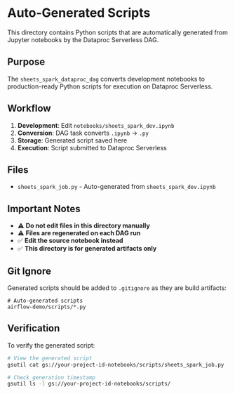 # Auto-Generated Scripts

This directory contains Python scripts that are automatically generated from Jupyter notebooks by the Dataproc Serverless DAG.

## Purpose

The `sheets_spark_dataproc_dag` converts development notebooks to production-ready Python scripts for execution on Dataproc Serverless.

## Workflow

1. **Development**: Edit `notebooks/sheets_spark_dev.ipynb`
2. **Conversion**: DAG task converts `.ipynb` → `.py`
3. **Storage**: Generated script saved here
4. **Execution**: Script submitted to Dataproc Serverless

## Files

- `sheets_spark_job.py` - Auto-generated from `sheets_spark_dev.ipynb`

## Important Notes

- ⚠️ **Do not edit files in this directory manually**
- ⚠️ **Files are regenerated on each DAG run**
- ✅ **Edit the source notebook instead**
- ✅ **This directory is for generated artifacts only**

## Git Ignore

Generated scripts should be added to `.gitignore` as they are build artifacts:

```
# Auto-generated scripts
airflow-demo/scripts/*.py
```

## Verification

To verify the generated script:

```bash
# View the generated script
gsutil cat gs://your-project-id-notebooks/scripts/sheets_spark_job.py

# Check generation timestamp
gsutil ls -l gs://your-project-id-notebooks/scripts/
